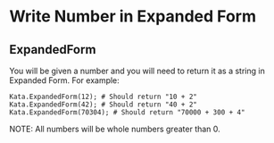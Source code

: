 # Write Number in Expanded Form
## ExpandedForm
You will be given a number and you will need to return it as a string in Expanded Form. For example:
```
Kata.ExpandedForm(12); # Should return "10 + 2"
Kata.ExpandedForm(42); # Should return "40 + 2"
Kata.ExpandedForm(70304); # Should return "70000 + 300 + 4"
```
NOTE: All numbers will be whole numbers greater than 0.
